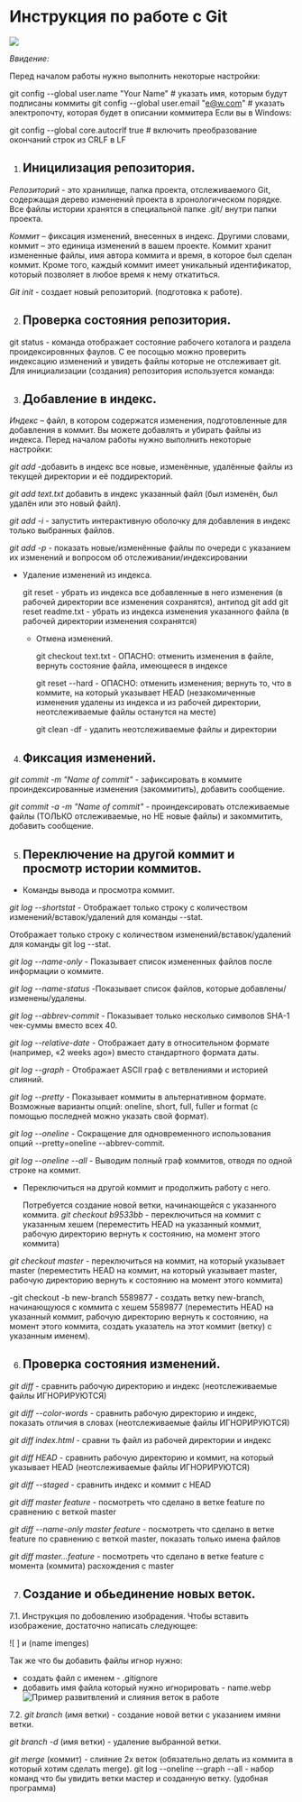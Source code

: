 # **Инструкция по работе с Git**
![](i.webp)

*Ввидение:* 

Перед началом работы нужно выполнить некоторые настройки:

git config --global user.name "Your Name" # указать имя, которым будут подписаны коммиты
git config --global user.email "e@w.com"  # указать электропочту, которая будет в описании коммитера
Если вы в Windows:

git config --global core.autocrlf true # включить преобразование окончаний строк из CRLF в LF

 1. ## Иницилизация репозитория.

*Репозиторий* - это хранилище, папка проекта, отслеживаемого Git, содержащая дерево изменений проекта в хронологическом порядке. Все файлы истории хранятся в специальной папке .git/ внутри папки проекта. 


*Коммит* – фиксация изменений, внесенных в индекс. Другими словами, коммит – это единица изменений в вашем проекте. Коммит хранит измененные файлы, имя автора коммита и время, в которое был сделан коммит. Кроме того, каждый коммит имеет уникальный идентификатор, который позволяет в любое время к нему откатиться.

*Git init* - создает новый репозиторий. (подготовка к работе).   


2. ## Проверка состояния репозитория. 
git status - команда отображает состояние рабочего коталога и раздела проидексировнных фаулов. С ее посощью можно проверить индексацию изменений и увидеть файлы которые не отслеживает git. 
Для инициализации (создания) репозитория используется команда: 
  

3. ## Добавление в индекс.

*Индекс* – файл, в котором содержатся изменения, подготовленные для добавления в коммит. Вы можете добавлять и убирать файлы из индекса.
Перед началом работы нужно выполнить некоторые настройки:

*git add* -добавить в индекс все новые, изменённые, удалённые файлы из текущей директории и её поддиректорий.

*git add text.txt*  добавить в индекс указанный файл (был изменён, был удалён или это новый файл).

*git add -i* - запустить интерактивную оболочку для добавления в индекс только выбранных файлов.

*git add -p* - показать новые/изменённые файлы по очереди с указанием их изменений и вопросом об отслеживании/индексировании

- Удаление изменений из индекса. 

    git reset - убрать из индекса все добавленные в него изменения (в рабочей директории все изменения сохранятся), антипод git add
       git reset readme.txt  - убрать из индекса изменения указанного файла (в рабочей директории изменения сохранятся)

  - Отмена изменений. 
        
      git checkout text.txt - ОПАСНО: отменить изменения в файле, вернуть состояние файла, имеющееся в индексе
     
      git reset --hard - ОПАСНО: отменить изменения; вернуть то, что 
      в коммите, на который указывает HEAD (незакомиченные изменения удалены из индекса и из рабочей директории, неотслеживаемые файлы останутся на месте)
      
      git clean -df - удалить неотслеживаемые файлы и директории


4. ##  Фиксация изменений. 
*git commit -m "Name of commit"*   -  зафиксировать в коммите проиндексированные изменения (закоммитить), добавить сообщение.

*git commit -a -m "Name of commit"* - проиндексировать отслеживаемые файлы (ТОЛЬКО отслеживаемые, но НЕ новые файлы) и закоммитить, добавить сообщение.

5. ## Переключение на другой коммит и просмотр истории коммитов.

- Команды вывода и просмотра коммит.


*git log --shortstat* - Отображает только строку с количеством изменений/вставок/удалений для команды --stat.

Отображает только строку с количеством изменений/вставок/удалений для команды git log --stat.

*git log --name-only* - Показывает список измененных файлов после информации о коммите.

*git log --name-status* -Показывает список файлов, которые добавлены/изменены/удалены.

*git log --abbrev-commit* - Показывает только несколько символов SHA-1 чек-суммы вместо всех 40.

*git log --relative-date* - Отображает дату в относительном формате (например, «2 weeks ago») вместо стандартного формата даты.

*git log --graph* - Отображает ASCII граф с ветвлениями и историей слияний.

*git log --pretty* - Показывает коммиты в альтернативном формате. Возможные варианты опций: oneline, short, full, fuller и format (с помощью последней можно указать свой формат).

*git log --oneline* - Сокращение для одновременного использования опций --pretty=oneline --abbrev-commit.

*git log --oneline --all* - Выводим полный граф коммитов, отводя по одной строке на коммит.
- Переключиться на другой коммит и продолжить работу с него.

    Потребуется создание новой ветки, начинающейся с указанного коммита.
*git checkout b9533bb*  - переключиться на коммит с указанным хешем (переместить HEAD на указанный коммит, рабочую директорию вернуть к состоянию, на момент этого коммита)

*git checkout master*  - переключиться на коммит, на который указывает master (переместить HEAD на коммит, на который указывает master, рабочую директорию вернуть к состоянию на момент этого коммита)
 

 -git checkout -b new-branch 5589877   - создать ветку new-branch, начинающуюся с коммита c хешем 5589877 (переместить HEAD на указанный коммит, рабочую директорию вернуть к состоянию, на момент этого коммита, создать указатель на этот коммит (ветку) с указанным именем).

6. ## Проверка состояния изменений.

*git diff*                - сравнить рабочую директорию и индекс (неотслеживаемые файлы ИГНОРИРУЮТСЯ)

*git diff --color-words*  - сравнить рабочую директорию и индекс, показать отличия в словах (неотслеживаемые файлы ИГНОРИРУЮТСЯ)

*git diff index.html*     - сравни
ть файл из рабочей директории и индекс

*git diff HEAD*           - сравнить рабочую директорию и коммит, на который указывает HEAD (неотслеживаемые файлы ИГНОРИРУЮТСЯ)

*git diff --staged*       - сравнить индекс и коммит с HEAD

*git diff master feature* - посмотреть что сделано в ветке feature по сравнению с веткой master

*git diff --name-only master feature* - посмотреть что сделано в ветке feature по сравнению с веткой master, показать только имена файлов

*git diff master...feature* - посмотреть что сделано в ветке feature с момента (коммита) расхождения с master

7. ## Создание и обьединение новых веток.
7.1. Инструкция по добовлению изобрадения. 
 Чтобы вставить изображение, достаточно написать следующее:

![ ] и (name imenges)

Так же что бы добавить файлы игнор нужно:
- создать файл с именем - .gitignore
- добавить имя файла который нужно игнорировать - name.webp
![Пример развитвлений и слияния веток в работе](i2.webp)

7.2. 
*git branch* (имя ветки) - создание новой ветки с указанием имяни ветки.

*git branch -d* (имя ветки) - удаление выбранной ветки.

*git  merge* (коммит) - слияние 2х веток  (обязательно делать из коммита в который хотим сделать merge).
git log --oneline --graph --all - набор команд что бы увидить ветки мастер и созданную ветку. (удобная программа)
